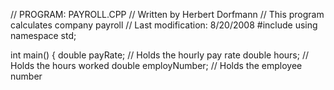 // PROGRAM: PAYROLL.CPP
// Written by Herbert Dorfmann
// This program calculates company payroll
// Last modification: 8/20/2008
#include <iostream>
using namespace std;

int main()
{
  double payRate;       // Holds the hourly pay rate
  double hours;         // Holds the hours worked
  double employNumber;  // Holds the employee number
